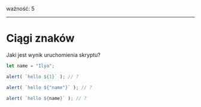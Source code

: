 ważność: 5

---

# Ciągi znaków

Jaki jest wynik uruchomienia skryptu?

```js
let name = "Ilya";

alert( `hello ${1}` ); // ?

alert( `hello ${"name"}` ); // ?

alert( `hello ${name}` ); // ?
```